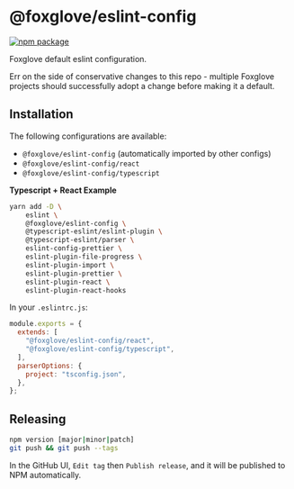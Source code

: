 # @foxglove/eslint-config

[![npm package](https://img.shields.io/npm/v/@foxglove/eslint-config)](https://www.npmjs.com/package/@foxglove/eslint-config)

Foxglove default eslint configuration.

Err on the side of conservative changes to this repo - multiple Foxglove projects should successfully adopt a change before making it a default.

## Installation

The following configurations are available:

- `@foxglove/eslint-config` (automatically imported by other configs)
- `@foxglove/eslint-config/react`
- `@foxglove/eslint-config/typescript`

**Typescript + React Example**

```sh
yarn add -D \
    eslint \
    @foxglove/eslint-config \
    @typescript-eslint/eslint-plugin \
    @typescript-eslint/parser \
    eslint-config-prettier \
    eslint-plugin-file-progress \
    eslint-plugin-import \
    eslint-plugin-prettier \
    eslint-plugin-react \
    eslint-plugin-react-hooks
```

In your `.eslintrc.js`:

```js
module.exports = {
  extends: [
    "@foxglove/eslint-config/react",
    "@foxglove/eslint-config/typescript",
  ],
  parserOptions: {
    project: "tsconfig.json",
  },
};
```

## Releasing

```sh
npm version [major|minor|patch]
git push && git push --tags
```

In the GitHub UI, `Edit tag` then `Publish release`, and it will be published to NPM automatically.
